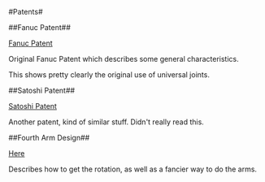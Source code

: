 #Patents#

##Fanuc Patent##

[Fanuc Patent](http://www.google.com/patents/US4976582)   

Original Fanuc Patent which describes some general characteristics.   
    
This shows pretty clearly the original use of universal joints.

##Satoshi Patent##

[Satoshi Patent](http://www.google.com/patents/US8307732)    

Another patent, kind of similar stuff.  Didn't really read this.   

##Fourth Arm Design##

[Here](https://www.google.com/patents/US20070137374)   

Describes how to get the rotation, as well as a fancier way to do the arms.   


